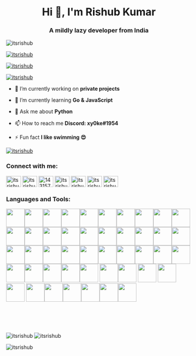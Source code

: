<h1 align="center">Hi 👋, I'm Rishub Kumar</h1>
<h3 align="center">A mildly lazy developer from India</h3>

<p align="left"> <img src="https://komarev.com/ghpvc/?username=itsrishub&label=Profile%20views&color=0e75b6&style=flat" alt="itsrishub" /> </p>

<p align="left"> <a href="https://github.com/ryo-ma/github-profile-trophy"><img src="https://github-profile-trophy.vercel.app/?username=itsrishub&theme=radical" alt="itsrishub" /></a> </p>

<p align="left"> <a href="https://twitter.com/itsrishub" target="blank"><img src="https://img.shields.io/twitter/follow/itsrishub?logo=twitter&style=for-the-badge" alt="itsrishub" /></a> </p>

<p align="left"> <a href="https://rishub.cc" target="blank"><img src="https://img.shields.io/website?label=rishub.cc&style=for-the-badge&url=https%3A%2F%2Frishub.cc" alt="itsrishub" /></a> </p>


- 🔭 I’m currently working on **private projects**

- 🌱 I’m currently learning **Go & JavaScript**

- 💬 Ask me about **Python**

- 📫 How to reach me **Discord: xy0ke#1954**

- ⚡ Fun fact **I like swimming 😍**


<p align="left"> <a href="https://open.spotify.com/user/31drjew66te656erjtmaoozu65si" target="blank"><img src="https://spotify-snowy.vercel.app/api/spotify" alt="itsrishub" /></a> </p>



<h3 align="left">Connect with me:</h3>
<p align="left">
<a href="https://dev.to/itsrishub" target="_blank"><img align="center" src="https://cdn.jsdelivr.net/npm/simple-icons@3.0.1/icons/dev-dot-to.svg" alt="itsrishub" height="30" width="40" /></a>
<a href="https://twitter.com/itsrishub" target=”_blank”><img align="center" src="https://raw.githubusercontent.com/rahuldkjain/github-profile-readme-generator/master/src/images/icons/Social/twitter.svg" alt="itsrishub" height="30" width="40" /></a>
<a href="https://stackoverflow.com/users/14315714" target="_blank"><img align="center" src="https://raw.githubusercontent.com/rahuldkjain/github-profile-readme-generator/master/src/images/icons/Social/stack-overflow.svg" alt="14315714" height="30" width="40" /></a>
<a href="https://instagram.com/itsrishub" target="_blank"><img align="center" src="https://raw.githubusercontent.com/rahuldkjain/github-profile-readme-generator/master/src/images/icons/Social/instagram.svg" alt="itsrishub" height="30" width="40" /></a>
<a href="https://rishub.medium.com/" target="_blank"><img align="center" src="https://raw.githubusercontent.com/rahuldkjain/github-profile-readme-generator/master/src/images/icons/Social/medium.svg" alt="itsrishub" height="30" width="40" /></a>
<a href="https://www.codechef.com/users/itsrishub" target="_blank"><img align="center" src="https://cdn.jsdelivr.net/npm/simple-icons@3.1.0/icons/codechef.svg" alt="itsrishub" height="30" width="40" /></a>
<a href="https://www.leetcode.com/itsrishub" target="_blank"><img align="center" src="https://raw.githubusercontent.com/rahuldkjain/github-profile-readme-generator/master/src/images/icons/Social/leet-code.svg" alt="itsrishub" height="30" width="40" /></a>
</p>

<h3 align="left">Languages and Tools:</h3>
<p align="left"> 
<img height="50" width="50" src="https://raw.githubusercontent.com/rahuldkjain/github-profile-readme-generator/master/src/images/icons/Software/postman.svg"><img height="50" width="50" src="https://raw.githubusercontent.com/rahuldkjain/github-profile-readme-generator/master/src/images/icons/Database/mysql.svg"><img height="50" width="50" src="https://raw.githubusercontent.com/rahuldkjain/github-profile-readme-generator/master/src/images/icons/Database/mongodb.svg"><img height="50" width="50" src="https://raw.githubusercontent.com/rahuldkjain/github-profile-readme-generator/master/src/images/icons/Database/redis.svg"><img height="50" width="50" src="https://raw.githubusercontent.com/rahuldkjain/github-profile-readme-generator/master/src/images/icons/BackendDevelopment/nginx.svg"><img height="50" width="50" src="https://raw.githubusercontent.com/rahuldkjain/github-profile-readme-generator/master/src/images/icons/BackendDevelopment/nodejs.svg"><img height="50" width="50" src="https://raw.githubusercontent.com/rahuldkjain/github-profile-readme-generator/master/src/images/icons/BackendDevelopment/openresty.svg"><img height="50" width="50" src="https://raw.githubusercontent.com/rahuldkjain/github-profile-readme-generator/master/src/images/icons/Devops/aws.svg"><img height="50" width="50" src="https://raw.githubusercontent.com/rahuldkjain/github-profile-readme-generator/master/src/images/icons/Devops/azure.svg"><img height="50" width="50" src="https://raw.githubusercontent.com/rahuldkjain/github-profile-readme-generator/master/src/images/icons/Devops/bash.svg"><img height="50" width="50" src="https://raw.githubusercontent.com/rahuldkjain/github-profile-readme-generator/master/src/images/icons/Devops/docker.svg"><img height="50" width="50" src="https://raw.githubusercontent.com/rahuldkjain/github-profile-readme-generator/master/src/images/icons/Devops/kubernetes.svg"><img height="50" width="50" src="https://raw.githubusercontent.com/rahuldkjain/github-profile-readme-generator/master/src/images/icons/Framework/flask.svg"><img height="50" width="50" src="https://raw.githubusercontent.com/rahuldkjain/github-profile-readme-generator/master/src/images/icons/Software/figma.svg"><img height="50" width="50" src="https://raw.githubusercontent.com/rahuldkjain/github-profile-readme-generator/master/src/images/icons/Other/git.svg"><img height="50" width="50" src="https://raw.githubusercontent.com/rahuldkjain/github-profile-readme-generator/master/src/images/icons/Other/linux.svg"><img height="50" width="50" src="https://raw.githubusercontent.com/rahuldkjain/github-profile-readme-generator/master/src/images/icons/BaaS/heroku.svg"><img height="50" width="50" src="https://raw.githubusercontent.com/rahuldkjain/github-profile-readme-generator/master/src/images/icons/Testing/selenium.svg"><img height="50" width="50" src="https://raw.githubusercontent.com/rahuldkjain/github-profile-readme-generator/master/src/images/icons/StaticSiteGenerators/jekyll.svg"><img height="50" width="50" src="https://raw.githubusercontent.com/rahuldkjain/github-profile-readme-generator/master/src/images/icons/Devops/gcp.svg"><img height="50" width="50" src="https://raw.githubusercontent.com/rahuldkjain/github-profile-readme-generator/master/src/images/icons/AIML/opencv.svg"><img height="50" width="50" src="https://raw.githubusercontent.com/rahuldkjain/github-profile-readme-generator/master/src/images/icons/AIML/pytorch.svg"><img height="50" width="50" src="https://raw.githubusercontent.com/rahuldkjain/github-profile-readme-generator/master/src/images/icons/ProgrammingLanguages/c.svg"><img height="50" width="50" src="https://raw.githubusercontent.com/rahuldkjain/github-profile-readme-generator/master/src/images/icons/ProgrammingLanguages/cpp.svg"><img height="50" width="50" src="https://raw.githubusercontent.com/rahuldkjain/github-profile-readme-generator/master/src/images/icons/ProgrammingLanguages/csharp.svg"><img height="50" width="50" src="https://raw.githubusercontent.com/rahuldkjain/github-profile-readme-generator/master/src/images/icons/ProgrammingLanguages/go.svg"><img height="50" width="50" src="https://raw.githubusercontent.com/rahuldkjain/github-profile-readme-generator/master/src/images/icons/ProgrammingLanguages/python.svg"><img height="50" width="50" src="https://raw.githubusercontent.com/rahuldkjain/github-profile-readme-generator/master/src/images/icons/ProgrammingLanguages/java.svg"><img height="50" width="50" src="https://raw.githubusercontent.com/rahuldkjain/github-profile-readme-generator/master/src/images/icons/ProgrammingLanguages/javascript.svg"><img height="50" width="50" src="https://raw.githubusercontent.com/rahuldkjain/github-profile-readme-generator/master/src/images/icons/ProgrammingLanguages/php.svg"><img height="50" width="50" src="https://raw.githubusercontent.com/rahuldkjain/github-profile-readme-generator/master/src/images/icons/FrontendDevelopment/css.svg"><img height="50" width="50" src="https://raw.githubusercontent.com/rahuldkjain/github-profile-readme-generator/master/src/images/icons/FrontendDevelopment/html.svg"><img height="50" width="50" src="https://raw.githubusercontent.com/rahuldkjain/github-profile-readme-generator/master/src/images/icons/MobileAppDevelopment/android.svg"><img height="50" width="50" src="https://upload.wikimedia.org/wikipedia/commons/c/c9/JSON_vector_logo.svg"><img height="50" width="50" src="https://hoppscotch.io/_nuxt/icons/icon_512x512.062430.png">
<img height="50" width="50" src="https://s.w.org/style/images/about/WordPress-logotype-wmark-white.png"><img height="50" width="50" src="https://camo.mybb.com/bd92f71fa351ef8e5bba787af32593376070d359/687474703a2f2f692e696d6775722e636f6d2f6d4534494e76452e706e67">
<img height="50" width="50" src="https://xenforo.com/styles/default/xfs/xenforo-logo-256.png">
<img height="50" width="50" src="https://www.vim.org/images/vim_on_fire.gif"><img height="50" width="50" src="https://brew.sh/assets/img/homebrew-256x256.png">
<img height="50" width="50" src="https://pages.cloudflare.com/resources/logo/logo.svg"><img height="50" width="50" src="https://www.johndcook.com/twitter2018/regextip_no_padding.svg"><img height="50" width="50" src="https://upload.wikimedia.org/wikipedia/commons/thumb/5/5a/Official_YAML_Logo.svg/128px-Official_YAML_Logo.svg.png"><img height="50" width="50" src="https://upload.wikimedia.org/wikipedia/commons/thumb/9/94/Cloudflare_Logo.png/480px-Cloudflare_Logo.png"><img height="50" width="50" src="https://www.kali.org/tools/burpsuite/images/burpsuite-logo.svg"><img height="50" width="50" src="https://imgbot.net/images/imgbot.svg">

</p>

<br>
<br>
<br>

<p><img align="center" src="https://github-readme-stats.vercel.app/api?username=itsrishub&show_icons=true&locale=en&theme=radical" alt="itsrishub" />

<img align="center" src="https://github-readme-streak-stats.herokuapp.com/?user=itsrishub&theme=radical" alt="itsrishub" />

<img align="center" src="https://github-readme-stats.vercel.app/api/top-langs?username=itsrishub&show_icons=true&locale=en&layout=compact&theme=radical" alt="itsrishub" /></p>

